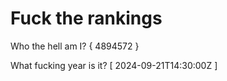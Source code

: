 # Fuck the rankings

Who the hell am I?
{ 4894572 }

What fucking year is it?
[ 2024-09-21T14:30:00Z ]
